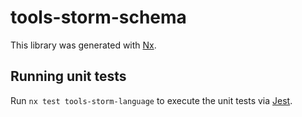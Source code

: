 # tools-storm-schema

This library was generated with [Nx](https://nx.dev).

## Running unit tests

Run `nx test tools-storm-language` to execute the unit tests via [Jest](https://jestjs.io).
